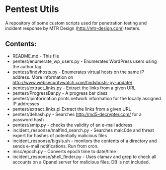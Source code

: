 Pentest Utils
=====

A repository of some custom scripts used for penetration testing and incident response by MTR Design (http://mtr-design.com) testers.

Contents:
-----

* README.md - This file
* pentest/enumerate_wp_users.py - Enumerates WordPress users using the author tag
* pentest/findvhosts.py - Enumerates virtual hosts on the same IP address. More information on http://www.websecuritywatch.com/findvhosts-py-update/
* pentest/extract_links.py - Extract the links from a given URL
* pentest/ProgressBar.py - A progress bar class
* pentest/ipinformation prints network information for the locally assigned IP addresses
* pentest/extract_links.pl Extract the links from a given URL
* pentest/dehash.py - Searches http://md5-decrypter.com/ for a password hash
* pentest/smtp.py - checks the validity of an e-mail address
* incident_response/malfind_search.py - Searches malc0de and threat expert for hashes of potentially malicious files
* incident_response/bigsis.sh - monitors the contents of a directory and sends e-mail notifications. Run from cron.
* misc/epoch.py - Converts epoch time to date/time
* incident_response/shell_finder.py - Uses clamav and grep to check all accounts on a Cpanel server for malicious files. DB is not included.
